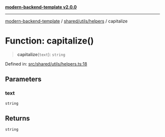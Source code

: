 [**modern-backend-template v2.0.0**](../../../../README.md)

***

[modern-backend-template](../../../../modules.md) / [shared/utils/helpers](../README.md) / capitalize

# Function: capitalize()

> **capitalize**(`text`): `string`

Defined in: [src/shared/utils/helpers.ts:18](https://github.com/maemreyo/saas-4cus-nodejs/blob/1a77de11cd6eaefe66c31c7f5de281673fc25ce5/src/shared/utils/helpers.ts#L18)

## Parameters

### text

`string`

## Returns

`string`

